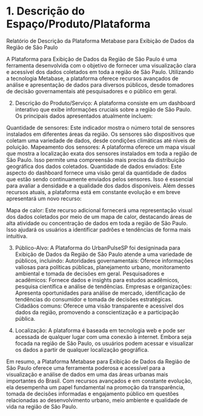 # 1. Descrição do Espaço/Produto/Plataforma
Relatório de Descrição da Plataforma Metabase para Exibição de Dados da Região de São Paulo

A Plataforma para Exibição de Dados da Região de São Paulo é uma ferramenta desenvolvida com o objetivo de fornecer uma visualização clara e acessível dos dados coletados em toda a região de São Paulo. Utilizando a tecnologia Metabase, a plataforma oferece recursos avançados de análise e apresentação de dados para diversos públicos, desde tomadores de decisão governamentais até pesquisadores e o público em geral.

2. Descrição do Produto/Serviço:
A plataforma consiste em um dashboard interativo que exibe informações cruciais sobre a região de São Paulo. Os principais dados apresentados atualmente incluem:

Quantidade de sensores: Este indicador mostra o número total de sensores instalados em diferentes áreas da região. Os sensores são dispositivos que coletam uma variedade de dados, desde condições climáticas até níveis de poluição.
Mapeamento dos sensores: A plataforma oferece um mapa visual que mostra a localização exata dos sensores instalados em toda a região de São Paulo. Isso permite uma compreensão mais precisa da distribuição geográfica dos dados coletados.
Quantidade de dados enviados: Este aspecto do dashboard fornece uma visão geral da quantidade de dados que estão sendo continuamente enviados pelos sensores. Isso é essencial para avaliar a densidade e a qualidade dos dados disponíveis.
Além desses recursos atuais, a plataforma está em constante evolução e em breve apresentará um novo recurso:

Mapa de calor: Este recurso adicional fornecerá uma representação visual dos dados coletados por meio de um mapa de calor, destacando áreas de alta atividade ou concentração de dados em toda a região de São Paulo. Isso ajudará os usuários a identificar padrões e tendências de forma mais intuitiva.

3. Público-Alvo:
A Plataforma do UrbanPulseSP foi designinada para Exibição de Dados da Região de São Paulo atende a uma variedade de públicos, incluindo:
Autoridades governamentais: Oferece informações valiosas para políticas públicas, planejamento urbano, monitoramento ambiental e tomada de decisões em geral.
Pesquisadores e acadêmicos: Fornece dados e insights para estudos acadêmicos, pesquisa científica e análise de tendências.
Empresas e organizações: Apresenta oportunidades para análise de mercado, identificação de tendências do consumidor e tomada de decisões estratégicas.
Cidadãos comuns: Oferece uma visão transparente e acessível dos dados da região, promovendo a conscientização e a participação pública.

5. Localização:
A plataforma é baseada em tecnologia web e pode ser acessada de qualquer lugar com uma conexão à internet. Embora seja focada na região de São Paulo, os usuários podem acessar e visualizar os dados a partir de qualquer localização geográfica.

Em resumo, a Plataforma Metabase para Exibição de Dados da Região de São Paulo oferece uma ferramenta poderosa e acessível para a visualização e análise de dados em uma das áreas urbanas mais importantes do Brasil. Com recursos avançados e em constante evolução, ela desempenha um papel fundamental na promoção da transparência, tomada de decisões informadas e engajamento público em questões relacionadas ao desenvolvimento urbano, meio ambiente e qualidade de vida na região de São Paulo.

